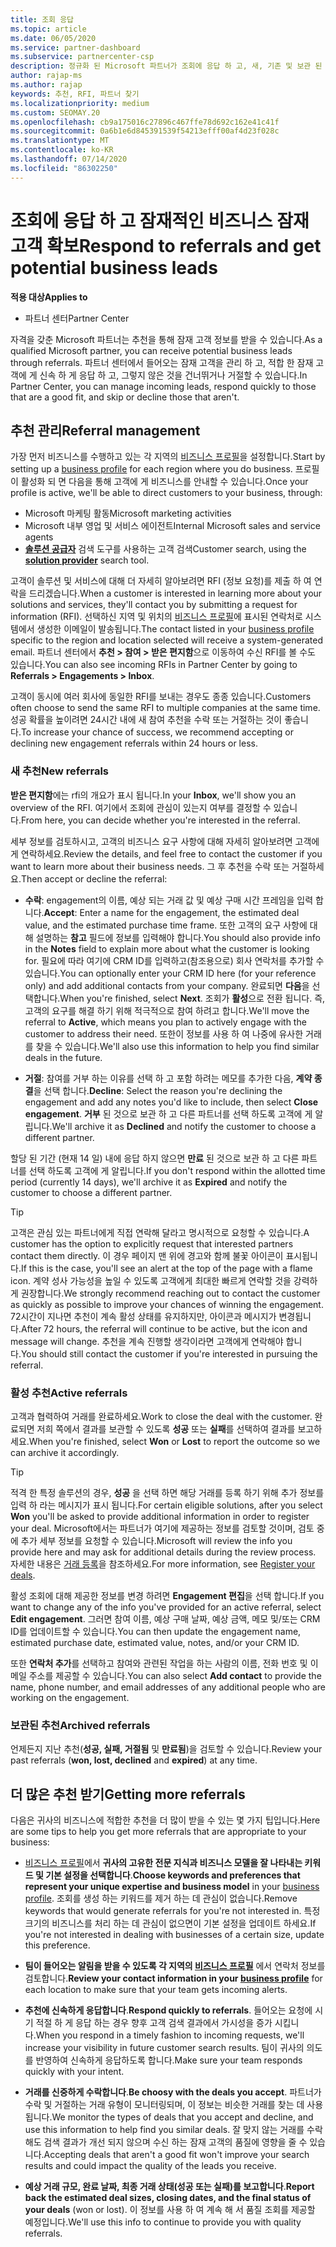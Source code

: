 ```yaml
---
title: 조회 응답
ms.topic: article
ms.date: 06/05/2020
ms.service: partner-dashboard
ms.subservice: partnercenter-csp
description: 정규화 된 Microsoft 파트너가 조회에 응답 하 고, 새, 기존 및 보관 된 조회를 관리 하 고, 나중에 더 많은 조회를 받을 수 있는 방법을 알아봅니다.
author: rajap-ms
ms.author: rajap
keywords: 추천, RFI, 파트너 찾기
ms.localizationpriority: medium
ms.custom: SEOMAY.20
ms.openlocfilehash: cb9a175016c27896c467ffe78d692c162e41c41f
ms.sourcegitcommit: 0a6b1e6d845391539f54213efff00af4d23f028c
ms.translationtype: MT
ms.contentlocale: ko-KR
ms.lasthandoff: 07/14/2020
ms.locfileid: "86302250"
---
```

# <a name="respond-to-referrals-and-get-potential-business-leads"></a><span data-ttu-id="7d737-104">조회에 응답 하 고 잠재적인 비즈니스 잠재 고객 확보</span><span class="sxs-lookup"><span data-stu-id="7d737-104">Respond to referrals and get potential business leads</span></span>

<span data-ttu-id="7d737-105">**적용 대상**</span><span class="sxs-lookup"><span data-stu-id="7d737-105">**Applies to**</span></span>

- <span data-ttu-id="7d737-106">파트너 센터</span><span class="sxs-lookup"><span data-stu-id="7d737-106">Partner Center</span></span>

<span data-ttu-id="7d737-107">자격을 갖춘 Microsoft 파트너는 추천을 통해 잠재 고객 정보를 받을 수 있습니다.</span><span class="sxs-lookup"><span data-stu-id="7d737-107">As a qualified Microsoft partner, you can receive potential business leads through referrals.</span></span> <span data-ttu-id="7d737-108">파트너 센터에서 들어오는 잠재 고객을 관리 하 고, 적합 한 잠재 고객에 게 신속 하 게 응답 하 고, 그렇지 않은 것을 건너뛰거나 거절할 수 있습니다.</span><span class="sxs-lookup"><span data-stu-id="7d737-108">In Partner Center, you can manage incoming leads, respond quickly to those that are a good fit, and skip or decline those that aren't.</span></span> 

## <a name="referral-management"></a><span data-ttu-id="7d737-109">추천 관리</span><span class="sxs-lookup"><span data-stu-id="7d737-109">Referral management</span></span>

<span data-ttu-id="7d737-110">가장 먼저 비즈니스를 수행하고 있는 각 지역의 [비즈니스 프로필](create-a-marketing-profile.md)을 설정합니다.</span><span class="sxs-lookup"><span data-stu-id="7d737-110">Start by setting up a [business profile](create-a-marketing-profile.md) for each region where you do business.</span></span> <span data-ttu-id="7d737-111">프로필이 활성화 되 면 다음을 통해 고객에 게 비즈니스를 안내할 수 있습니다.</span><span class="sxs-lookup"><span data-stu-id="7d737-111">Once your profile is active, we'll be able to direct customers to your business, through:</span></span>

- <span data-ttu-id="7d737-112">Microsoft 마케팅 활동</span><span class="sxs-lookup"><span data-stu-id="7d737-112">Microsoft marketing activities</span></span>
- <span data-ttu-id="7d737-113">Microsoft 내부 영업 및 서비스 에이전트</span><span class="sxs-lookup"><span data-stu-id="7d737-113">Internal Microsoft sales and service agents</span></span>
- <span data-ttu-id="7d737-114">**[솔루션 공급자](https://www.microsoft.com/solution-providers/home)** 검색 도구를 사용하는 고객 검색</span><span class="sxs-lookup"><span data-stu-id="7d737-114">Customer search, using the **[solution provider](https://www.microsoft.com/solution-providers/home)** search tool.</span></span>

<span data-ttu-id="7d737-115">고객이 솔루션 및 서비스에 대해 더 자세히 알아보려면 RFI (정보 요청)를 제출 하 여 연락을 드리겠습니다.</span><span class="sxs-lookup"><span data-stu-id="7d737-115">When a customer is interested in learning more about your solutions and services, they'll contact you by submitting a request for information (RFI).</span></span> <span data-ttu-id="7d737-116">선택하신 지역 및 위치의 [비즈니스 프로필](create-a-marketing-profile.md)에 표시된 연락처로 시스템에서 생성한 이메일이 발송됩니다.</span><span class="sxs-lookup"><span data-stu-id="7d737-116">The contact listed in your [business profile](create-a-marketing-profile.md) specific to the region and location selected will receive a system-generated email.</span></span> <span data-ttu-id="7d737-117">파트너 센터에서 **추천 > 참여 > 받은 편지함**으로 이동하여 수신 RFI를 볼 수도 있습니다.</span><span class="sxs-lookup"><span data-stu-id="7d737-117">You can also see incoming RFIs in Partner Center by going to **Referrals > Engagements > Inbox**.</span></span>

<span data-ttu-id="7d737-118">고객이 동시에 여러 회사에 동일한 RFI를 보내는 경우도 종종 있습니다.</span><span class="sxs-lookup"><span data-stu-id="7d737-118">Customers often choose to send the same RFI to multiple companies at the same time.</span></span> <span data-ttu-id="7d737-119">성공 확률을 높이려면 24시간 내에 새 참여 추천을 수락 또는 거절하는 것이 좋습니다.</span><span class="sxs-lookup"><span data-stu-id="7d737-119">To increase your chance of success, we recommend accepting or declining new engagement referrals within 24 hours or less.</span></span>

### <a name="new-referrals"></a><span data-ttu-id="7d737-120">새 추천</span><span class="sxs-lookup"><span data-stu-id="7d737-120">New referrals</span></span>

<span data-ttu-id="7d737-121">**받은 편지함**에는 rfi의 개요가 표시 됩니다.</span><span class="sxs-lookup"><span data-stu-id="7d737-121">In your **Inbox**, we'll show you an overview of the RFI.</span></span> <span data-ttu-id="7d737-122">여기에서 조회에 관심이 있는지 여부를 결정할 수 있습니다.</span><span class="sxs-lookup"><span data-stu-id="7d737-122">From here, you can decide whether you're interested in the referral.</span></span>

<span data-ttu-id="7d737-123">세부 정보를 검토하시고, 고객의 비즈니스 요구 사항에 대해 자세히 알아보려면 고객에게 연락하세요.</span><span class="sxs-lookup"><span data-stu-id="7d737-123">Review the details, and feel free to contact the customer if you want to learn more about their business needs.</span></span> <span data-ttu-id="7d737-124">그 후 추천을 수락 또는 거절하세요.</span><span class="sxs-lookup"><span data-stu-id="7d737-124">Then accept or decline the referral:</span></span>

- <span data-ttu-id="7d737-125">**수락**: engagement의 이름, 예상 되는 거래 값 및 예상 구매 시간 프레임을 입력 합니다.</span><span class="sxs-lookup"><span data-stu-id="7d737-125">**Accept**: Enter a name for the engagement, the estimated deal value, and the estimated purchase time frame.</span></span> <span data-ttu-id="7d737-126">또한 고객의 요구 사항에 대해 설명하는 **참고** 필드에 정보를 입력해야 합니다.</span><span class="sxs-lookup"><span data-stu-id="7d737-126">You should also provide info in the **Notes** field to explain more about what the customer is looking for.</span></span> <span data-ttu-id="7d737-127">필요에 따라 여기에 CRM ID를 입력하고(참조용으로) 회사 연락처를 추가할 수 있습니다.</span><span class="sxs-lookup"><span data-stu-id="7d737-127">You can optionally enter your CRM ID here (for your reference only) and add additional contacts from your company.</span></span> <span data-ttu-id="7d737-128">완료되면 **다음**을 선택합니다.</span><span class="sxs-lookup"><span data-stu-id="7d737-128">When you're finished, select **Next**.</span></span> <span data-ttu-id="7d737-129">조회가 **활성**으로 전환 됩니다. 즉, 고객의 요구를 해결 하기 위해 적극적으로 참여 하려고 합니다.</span><span class="sxs-lookup"><span data-stu-id="7d737-129">We'll move the referral to **Active**, which means you plan to actively engage with the customer to address their need.</span></span> <span data-ttu-id="7d737-130">또한이 정보를 사용 하 여 나중에 유사한 거래를 찾을 수 있습니다.</span><span class="sxs-lookup"><span data-stu-id="7d737-130">We'll also use this information to help you find similar deals in the future.</span></span>

- <span data-ttu-id="7d737-131">**거절**: 참여를 거부 하는 이유를 선택 하 고 포함 하려는 메모를 추가한 다음, **계약 종결**을 선택 합니다.</span><span class="sxs-lookup"><span data-stu-id="7d737-131">**Decline**: Select the reason you're declining the engagement and add any notes you'd like to include, then select **Close engagement**.</span></span> <span data-ttu-id="7d737-132">**거부** 된 것으로 보관 하 고 다른 파트너를 선택 하도록 고객에 게 알립니다.</span><span class="sxs-lookup"><span data-stu-id="7d737-132">We'll archive it as **Declined** and notify the customer to choose a different partner.</span></span>

<span data-ttu-id="7d737-133">할당 된 기간 (현재 14 일) 내에 응답 하지 않으면 **만료** 된 것으로 보관 하 고 다른 파트너를 선택 하도록 고객에 게 알립니다.</span><span class="sxs-lookup"><span data-stu-id="7d737-133">If you don't respond within the allotted time period (currently 14 days), we'll archive it as **Expired** and notify the customer to choose a different partner.</span></span>

> [!TIP]
> <span data-ttu-id="7d737-134">고객은 관심 있는 파트너에게 직접 연락해 달라고 명시적으로 요청할 수 있습니다.</span><span class="sxs-lookup"><span data-stu-id="7d737-134">A customer has the option to explicitly request that interested partners contact them directly.</span></span> <span data-ttu-id="7d737-135">이 경우 페이지 맨 위에 경고와 함께 불꽃 아이콘이 표시됩니다.</span><span class="sxs-lookup"><span data-stu-id="7d737-135">If this is the case, you'll see an alert at the top of the page with a flame icon.</span></span> <span data-ttu-id="7d737-136">계약 성사 가능성을 높일 수 있도록 고객에게 최대한 빠르게 연락할 것을 강력하게 권장합니다.</span><span class="sxs-lookup"><span data-stu-id="7d737-136">We strongly recommend reaching out to contact the customer as quickly as possible to improve your chances of winning the engagement.</span></span> <span data-ttu-id="7d737-137">72시간이 지나면 추천이 계속 활성 상태를 유지하지만, 아이콘과 메시지가 변경됩니다.</span><span class="sxs-lookup"><span data-stu-id="7d737-137">After 72 hours, the referral will continue to be active, but the icon and message will change.</span></span> <span data-ttu-id="7d737-138">추천을 계속 진행할 생각이라면 고객에게 연락해야 합니다.</span><span class="sxs-lookup"><span data-stu-id="7d737-138">You should still contact the customer if you're interested in pursuing the referral.</span></span>

### <a name="active-referrals"></a><span data-ttu-id="7d737-139">활성 추천</span><span class="sxs-lookup"><span data-stu-id="7d737-139">Active referrals</span></span>

<span data-ttu-id="7d737-140">고객과 협력하여 거래를 완료하세요.</span><span class="sxs-lookup"><span data-stu-id="7d737-140">Work to close the deal with the customer.</span></span> <span data-ttu-id="7d737-141">완료되면 저희 쪽에서 결과를 보관할 수 있도록 **성공** 또는 **실패**를 선택하여 결과를 보고하세요.</span><span class="sxs-lookup"><span data-stu-id="7d737-141">When you're finished, select **Won** or **Lost** to report the outcome so we can archive it accordingly.</span></span>

> [!TIP]
> <span data-ttu-id="7d737-142">적격 한 특정 솔루션의 경우, **성공** 을 선택 하면 해당 거래를 등록 하기 위해 추가 정보를 입력 하 라는 메시지가 표시 됩니다.</span><span class="sxs-lookup"><span data-stu-id="7d737-142">For certain eligible solutions, after you select **Won** you'll be asked to provide additional information in order to register your deal.</span></span> <span data-ttu-id="7d737-143">Microsoft에서는 파트너가 여기에 제공하는 정보를 검토할 것이며, 검토 중에 추가 세부 정보를 요청할 수 있습니다.</span><span class="sxs-lookup"><span data-stu-id="7d737-143">Microsoft will review the info you provide here and may ask for additional details during the review process.</span></span> <span data-ttu-id="7d737-144">자세한 내용은 [거래 등록](register-deals.md)을 참조하세요.</span><span class="sxs-lookup"><span data-stu-id="7d737-144">For more information, see [Register your deals](register-deals.md).</span></span>

<span data-ttu-id="7d737-145">활성 조회에 대해 제공한 정보를 변경 하려면 **Engagement 편집**을 선택 합니다.</span><span class="sxs-lookup"><span data-stu-id="7d737-145">If you want to change any of the info you've provided for an active referral, select **Edit engagement**.</span></span> <span data-ttu-id="7d737-146">그러면 참여 이름, 예상 구매 날짜, 예상 금액, 메모 및/또는 CRM ID를 업데이트할 수 있습니다.</span><span class="sxs-lookup"><span data-stu-id="7d737-146">You can then update the engagement name, estimated purchase date, estimated value, notes, and/or your CRM ID.</span></span>

<span data-ttu-id="7d737-147">또한 **연락처 추가**를 선택하고 참여와 관련된 작업을 하는 사람의 이름, 전화 번호 및 이메일 주소를 제공할 수 있습니다.</span><span class="sxs-lookup"><span data-stu-id="7d737-147">You can also select **Add contact** to provide the name, phone number, and email addresses of any additional people who are working on the engagement.</span></span>


### <a name="archived-referrals"></a><span data-ttu-id="7d737-148">보관된 추천</span><span class="sxs-lookup"><span data-stu-id="7d737-148">Archived referrals</span></span>

<span data-ttu-id="7d737-149">언제든지 지난 추천(**성공, 실패, 거절됨** 및 **만료됨**)을 검토할 수 있습니다.</span><span class="sxs-lookup"><span data-stu-id="7d737-149">Review your past referrals (**won, lost, declined** and **expired**) at any time.</span></span> 

## <a name="getting-more-referrals"></a><span data-ttu-id="7d737-150">더 많은 추천 받기</span><span class="sxs-lookup"><span data-stu-id="7d737-150">Getting more referrals</span></span>

<span data-ttu-id="7d737-151">다음은 귀사의 비즈니스에 적합한 추천을 더 많이 받을 수 있는 몇 가지 팁입니다.</span><span class="sxs-lookup"><span data-stu-id="7d737-151">Here are some tips to help you get more referrals that are appropriate to your business:</span></span>

- <span data-ttu-id="7d737-152">[비즈니스 프로필](create-a-marketing-profile.md)에서 **귀사의 고유한 전문 지식과 비즈니스 모델을 잘 나타내는 키워드 및 기본 설정을 선택합니다**.</span><span class="sxs-lookup"><span data-stu-id="7d737-152">**Choose keywords and preferences that represent your unique expertise and business model** in your [business profile](create-a-marketing-profile.md).</span></span> <span data-ttu-id="7d737-153">조회를 생성 하는 키워드를 제거 하는 데 관심이 없습니다.</span><span class="sxs-lookup"><span data-stu-id="7d737-153">Remove keywords that would generate referrals for you're not interested in.</span></span> <span data-ttu-id="7d737-154">특정 크기의 비즈니스를 처리 하는 데 관심이 없으면이 기본 설정을 업데이트 하세요.</span><span class="sxs-lookup"><span data-stu-id="7d737-154">If you're not interested in dealing with businesses of a certain size, update this preference.</span></span>

- <span data-ttu-id="7d737-155">**팀이 들어오는 알림을 받을 수 있도록 각 지역의 [비즈니스 프로필](create-a-marketing-profile.md)** 에서 연락처 정보를 검토합니다.</span><span class="sxs-lookup"><span data-stu-id="7d737-155">**Review your contact information in your [business profile](create-a-marketing-profile.md)** for each location to make sure that your team gets incoming alerts.</span></span>

- <span data-ttu-id="7d737-156">**추천에 신속하게 응답합니다**.</span><span class="sxs-lookup"><span data-stu-id="7d737-156">**Respond quickly to referrals**.</span></span> <span data-ttu-id="7d737-157">들어오는 요청에 시기 적절 하 게 응답 하는 경우 향후 고객 검색 결과에서 가시성을 증가 시킵니다.</span><span class="sxs-lookup"><span data-stu-id="7d737-157">When you respond in a timely fashion to incoming requests, we'll increase your visibility in future customer search results.</span></span> <span data-ttu-id="7d737-158">팀이 귀사의 의도를 반영하여 신속하게 응답하도록 합니다.</span><span class="sxs-lookup"><span data-stu-id="7d737-158">Make sure your team responds quickly with your intent.</span></span>

- <span data-ttu-id="7d737-159">**거래를 신중하게 수락합니다**.</span><span class="sxs-lookup"><span data-stu-id="7d737-159">**Be choosy with the deals you accept**.</span></span> <span data-ttu-id="7d737-160">파트너가 수락 및 거절하는 거래 유형이 모니터링되며, 이 정보는 비슷한 거래를 찾는 데 사용됩니다.</span><span class="sxs-lookup"><span data-stu-id="7d737-160">We monitor the types of deals that you accept and decline, and use this information to help find you similar deals.</span></span> <span data-ttu-id="7d737-161">잘 맞지 않는 거래를 수락 해도 검색 결과가 개선 되지 않으며 수신 하는 잠재 고객의 품질에 영향을 줄 수 있습니다.</span><span class="sxs-lookup"><span data-stu-id="7d737-161">Accepting deals that aren't a good fit won't improve your search results and could impact the quality of the leads you receive.</span></span>

- <span data-ttu-id="7d737-162">**예상 거래 규모, 완료 날짜, 최종 거래 상태(성공 또는 실패)를 보고합니다**.</span><span class="sxs-lookup"><span data-stu-id="7d737-162">**Report back the estimated deal sizes, closing dates, and the final status of your deals** (won or lost).</span></span> <span data-ttu-id="7d737-163">이 정보를 사용 하 여 계속 해 서 품질 조회를 제공할 예정입니다.</span><span class="sxs-lookup"><span data-stu-id="7d737-163">We'll use this info to continue to provide you with quality referrals.</span></span>
